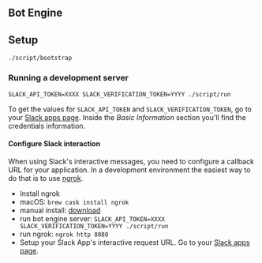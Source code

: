 Bot Engine
----------

## Setup

```
./script/bootstrap
```

### Running a development server

```
SLACK_API_TOKEN=XXXX SLACK_VERIFICATION_TOKEN=YYYY ./script/run
```

To get the values for `SLACK_API_TOKEN` and `SLACK_VERIFICATION_TOKEN`, go to your [Slack apps page](https://api.slack.com/apps). Inside the *Basic Information* section you'll find the credentials information.

#### Configure Slack interaction

When using Slack's interactive messages, you need to configure a callback URL for your application. In a development environment the easiest way to do that is to use [ngrok](https://ngrok.com/).

 * Install ngrok
  * macOS: `brew cask install ngrok`
  * manual install: [download](https://ngrok.com/download)
 * run bot engine server: `SLACK_API_TOKEN=XXXX SLACK_VERIFICATION_TOKEN=YYYY ./script/run`
 * run ngrok: `ngrok http 8080`
 * Setup your Slack App's interactive request URL. Go to your [Slack apps page](https://api.slack.com/apps).
